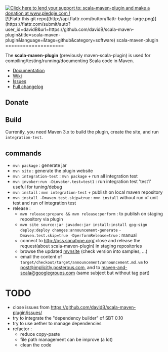 <html>
<a href='http://www.pledgie.com/campaigns/4750'><img alt='Click here to lend your support to: scala-maven-plugin and make a donation at www.pledgie.com !' src='http://www.pledgie.com/campaigns/4750.png?skin_name=chrome' border='0' /></a>
</html>
[![Flattr this git repo](http://api.flattr.com/button/flattr-badge-large.png)](https://flattr.com/submit/auto?user_id=davidB&url=https://github.com/davidB/scala-maven-plugin&title=scala-maven-plugin&language=&tags=github&category=software)
scala-maven-plugin
====================

The **scala-maven-plugin** (previously maven-scala-plugin) is used for compiling/testing/running/documenting Scala code in Maven.

* [Documentation](http://davidb.github.com/scala-maven-plugin/index.html)
* [Wiki](https://github.com/davidB/scala-maven-plugin/wiki)
* [Issues](https://github.com/davidB/scala-maven-plugin/issues/)
* [Full changelog](http://davidb.github.com/scala-maven-plugin/changes-report.html)

## Donate



## Build

Currently, you need Maven 3.x to build the plugin, create the site, and run `integration-test`.

## commands

* `mvn package` : generate jar
* `mvn site` : generate the plugin website
* `mvn integration-test` : `mvn package` + run all integration test
* `mvn invoker:run -Dinvoker.test=test1` : run integration test 'test1' useful for tuning/debug
* `mvn install` :  `mvn integration-test` + publish on local maven repository
* `mvn install -Dmaven.test.skip=true` : `mvn install` without run of unit test and run of integration test
* release :
  * `mvn release:prepare && mvn release:perform` : to publish on staging repository via plugin
  * `mvn site source:jar javadoc:jar install:install gpg:sign deploy:deploy changes:announcement-generate`
    `-Dmaven.test.skip=true -DperformRelease=true` : manual
  * connect to http://oss.sonatype.org/ close and release the request(about scala-maven-plugin) in staging repositories
  * browse the updated [mvnsite](http://davidb.github.com/scala-maven-plugin/) (check version into samples, ...)
  * email the content of `target/checkout/target/announcement/announcement.md.vm` to post@implicitly.posterous.com, and to maven-and-scala@googlegroups.com (same subject but without tag part)
  
# TODO

* close issues from https://github.com/davidB/scala-maven-plugin/issues/
* try to integrate the "dependency builder" of SBT 0.10
* try to use aether to manage dependencies  
* refactor :
  * reduce copy-paste
  * file path management can be improve (a lot) 
  * clean the code
  

